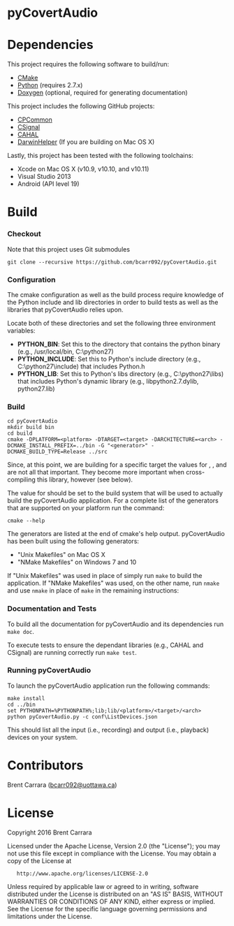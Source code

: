 pyCovertAudio
=============

Dependencies
============

This project requires the following software to build/run:

* [CMake](https://cmake.org/)
* [Python](https://www.python.org/downloads/) (requires 2.7.x)
* [Doxygen](http://www.stack.nl/~dimitri/doxygen/) (optional, required for generating documentation)

This project includes the following GitHub projects:

* [CPCommon](https://github.com/bcarr092/CPCommon)
* [CSignal](https://github.com/bcarr092/CSignal)
* [CAHAL](https://github.com/bcarr092/CAHAL)
* [DarwinHelper](https://github.com/bcarr092) (If you are building on Mac OS X)

Lastly, this project has been tested with the following toolchains:

* Xcode on Mac OS X (v10.9, v10.10, and v10.11)
* Visual Studio 2013
* Android (API level 19)

Build
=====

### Checkout

Note that this project uses Git submodules

```
git clone --recursive https://github.com/bcarr092/pyCovertAudio.git
```

### Configuration

The cmake configuration as well as the build process require knowledge of the Python include and lib directories in order to build tests as well as the libraries that pyCovertAudio relies upon.

Locate both of these directories and set the following three environment variables:

* **PYTHON_BIN**: Set this to the directory that contains the python binary (e.g., /usr/local/bin, C:\python27)
* **PYTHON_INCLUDE**: Set this to Python's include directory (e.g., C:\python27\include) that includes Python.h 
* **PYTHON_LIB**: Set this to Python's libs directory (e.g., C:\python27\libs) that includes Python's dynamic library (e.g., libpython2.7.dylib, python27.lib)

### Build

```
cd pyCovertAudio
mkdir build bin
cd build
cmake -DPLATFORM=<platform> -DTARGET=<target> -DARCHITECTURE=<arch> -DCMAKE_INSTALL_PREFIX=../bin -G "<generator>" -DCMAKE_BUILD_TYPE=Release ../src
```

Since, at this point, we are building for a specific target the values for <platform>, <target>, and <arch> are not all that important. They become more important when cross-compiling this library, however (see below).

The value for <generator> should be set to the build system that will be used to actually build the pyCovertAudio application. For a complete list of the generators that are supported on your platform run the command:

```
cmake --help
```

The generators are listed at the end of cmake's help output. pyCovertAudio has been built using the following generators:

* "Unix Makefiles" on Mac OS X
* "NMake Makefiles" on Windows 7 and 10

If "Unix Makefiles" was used in place of <generator> simply run `make` to build the application. If "NMake Makefiles" was used, on the other name, run `nmake` and use `nmake` in place of `make` in the remaining instructions:

### Documentation and Tests

To build all the documentation for pyCovertAudio and its dependencies run `make doc`.

To execute tests to ensure the dependant libraries (e.g., CAHAL and CSignal) are running correctly run `make test`.

### Running pyCovertAudio

To launch the pyCovertAudio application run the following commands:

```
make install
cd ../bin
set PYTHONPATH=%PYTHONPATH%;lib;lib/<platform>/<target>/<arch>
python pyCovertAudio.py -c conf\ListDevices.json
```

This should list all the input (i.e., recording) and output (i.e., playback) devices on your system.

Contributors
============
Brent Carrara (bcarr092@uottawa.ca)

License
=======

   Copyright 2016 Brent Carrara 

   Licensed under the Apache License, Version 2.0 (the "License");
   you may not use this file except in compliance with the License.
   You may obtain a copy of the License at

       http://www.apache.org/licenses/LICENSE-2.0

   Unless required by applicable law or agreed to in writing, software
   distributed under the License is distributed on an "AS IS" BASIS,
   WITHOUT WARRANTIES OR CONDITIONS OF ANY KIND, either express or implied.
   See the License for the specific language governing permissions and
   limitations under the License.
